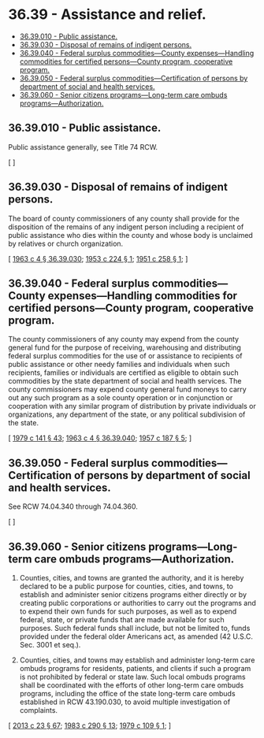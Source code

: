 # 36.39 - Assistance and relief.
* [36.39.010 - Public assistance.](#3639010---public-assistance)
* [36.39.030 - Disposal of remains of indigent persons.](#3639030---disposal-of-remains-of-indigent-persons)
* [36.39.040 - Federal surplus commodities—County expenses—Handling commodities for certified persons—County program, cooperative program.](#3639040---federal-surplus-commoditiescounty-expenseshandling-commodities-for-certified-personscounty-program-cooperative-program)
* [36.39.050 - Federal surplus commodities—Certification of persons by department of social and health services.](#3639050---federal-surplus-commoditiescertification-of-persons-by-department-of-social-and-health-services)
* [36.39.060 - Senior citizens programs—Long-term care ombuds programs—Authorization.](#3639060---senior-citizens-programslong-term-care-ombuds-programsauthorization)
## 36.39.010 - Public assistance.
Public assistance generally, see Title 74 RCW.

\[ \]

## 36.39.030 - Disposal of remains of indigent persons.
The board of county commissioners of any county shall provide for the disposition of the remains of any indigent person including a recipient of public assistance who dies within the county and whose body is unclaimed by relatives or church organization.

\[ [1963 c 4 § 36.39.030](http://leg.wa.gov/CodeReviser/documents/sessionlaw/1963c4.pdf?cite=1963%20c%204%20§%2036.39.030); [1953 c 224 § 1](http://leg.wa.gov/CodeReviser/documents/sessionlaw/1953c224.pdf?cite=1953%20c%20224%20§%201); [1951 c 258 § 1](http://leg.wa.gov/CodeReviser/documents/sessionlaw/1951c258.pdf?cite=1951%20c%20258%20§%201); \]

## 36.39.040 - Federal surplus commodities—County expenses—Handling commodities for certified persons—County program, cooperative program.
The county commissioners of any county may expend from the county general fund for the purpose of receiving, warehousing and distributing federal surplus commodities for the use of or assistance to recipients of public assistance or other needy families and individuals when such recipients, families or individuals are certified as eligible to obtain such commodities by the state department of social and health services. The county commissioners may expend county general fund moneys to carry out any such program as a sole county operation or in conjunction or cooperation with any similar program of distribution by private individuals or organizations, any department of the state, or any political subdivision of the state.

\[ [1979 c 141 § 43](http://leg.wa.gov/CodeReviser/documents/sessionlaw/1979c141.pdf?cite=1979%20c%20141%20§%2043); [1963 c 4 § 36.39.040](http://leg.wa.gov/CodeReviser/documents/sessionlaw/1963c4.pdf?cite=1963%20c%204%20§%2036.39.040); [1957 c 187 § 5](http://leg.wa.gov/CodeReviser/documents/sessionlaw/1957c187.pdf?cite=1957%20c%20187%20§%205); \]

## 36.39.050 - Federal surplus commodities—Certification of persons by department of social and health services.
See RCW 74.04.340 through 74.04.360.

\[ \]

## 36.39.060 - Senior citizens programs—Long-term care ombuds programs—Authorization.
1. Counties, cities, and towns are granted the authority, and it is hereby declared to be a public purpose for counties, cities, and towns, to establish and administer senior citizens programs either directly or by creating public corporations or authorities to carry out the programs and to expend their own funds for such purposes, as well as to expend federal, state, or private funds that are made available for such purposes. Such federal funds shall include, but not be limited to, funds provided under the federal older Americans act, as amended (42 U.S.C. Sec. 3001 et seq.).

2. Counties, cities, and towns may establish and administer long-term care ombuds programs for residents, patients, and clients if such a program is not prohibited by federal or state law. Such local ombuds programs shall be coordinated with the efforts of other long-term care ombuds programs, including the office of the state long-term care ombuds established in RCW 43.190.030, to avoid multiple investigation of complaints.

\[ [2013 c 23 § 67](http://lawfilesext.leg.wa.gov/biennium/2013-14/Pdf/Bills/Session%20Laws/Senate/5077-S.SL.pdf?cite=2013%20c%2023%20§%2067); [1983 c 290 § 13](http://leg.wa.gov/CodeReviser/documents/sessionlaw/1983c290.pdf?cite=1983%20c%20290%20§%2013); [1979 c 109 § 1](http://leg.wa.gov/CodeReviser/documents/sessionlaw/1979c109.pdf?cite=1979%20c%20109%20§%201); \]

